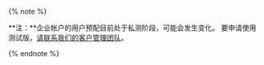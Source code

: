 {% note %}

**注：**企业帐户的用户预配目前处于私测阶段，可能会发生变化。 要申请使用测试版，[请联系我们的客户管理团队](https://enterprise.github.com/contact)。

{% endnote %}
